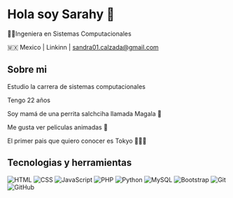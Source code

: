 # Hola soy Sarahy 🍓

👩‍💻Ingeniera en Sistemas Computacionales 

🇲🇽 Mexico | Linkinn | sandra01.calzada@gmail.com

## Sobre mi 
Estudio la carrera de sistemas computacionales

Tengo 22 años 

Soy mamá de una perrita salchciha llamada Magala 🐾

Me gusta ver peliculas animadas 🎥

El primer pais que quiero conocer es Tokyo 🏯🇯🇵


##  Tecnologias y herramientas 
![HTML](https://img.shields.io/badge/-HTML5-E34F26?style=flat&logo=html5&logoColor=white)
![CSS](https://img.shields.io/badge/-CSS3-1572B6?style=flat&logo=css3)
![JavaScript](https://img.shields.io/badge/-JavaScript-F7DF1E?style=flat&logo=javascript&logoColor=black)
![PHP](https://img.shields.io/badge/-PHP-777BB4?style=flat&logo=php&logoColor=white)
![Python](https://img.shields.io/badge/-Python-3776AB?style=flat&logo=python)
![MySQL](https://img.shields.io/badge/-MySQL-4479A1?style=flat&logo=mysql)
![Bootstrap](https://img.shields.io/badge/-Bootstrap-563D7C?style=flat&logo=bootstrap)
![Git](https://img.shields.io/badge/-Git-F05032?style=flat&logo=git)
![GitHub](https://img.shields.io/badge/-GitHub-181717?style=flat&logo=github)

